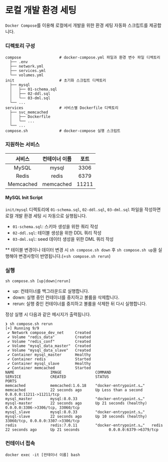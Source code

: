 # 로컬 개발 환경 세팅

`Docker Compose`를 이용해 로컬에서 개발을 위한 환경 세팅 자동화 스크립트를 제공합니다.

### 디렉토리 구성

```
compose                 # docker-compose.yml 파일과 환경 변수 파일 디렉토리
  ├── .env
  ├── network.yml
  ├── services.yml
  └── volumes.yml
init                    # 초기화 스크립트 디렉토리
  ├── mysql
  │   ├── 01-schema.sql
  │   ├── 02-ddl.sql
  │   └── 03-dml.sql
  └── ...
services                # 서비스별 Dockerfile 디렉토리
  ├── svc_memcached
  │   ├── Dockerfile
  │   └── ...
  └── ...
compose.sh              # docker-compose 실행 스크립트
```

### 지원하는 서비스

|    서비스    |  컨테이너 이름  |  포트   |
|:---------:|:---------:|:-----:|
|   MySQL   |   mysql   | 3306  |
|   Redis   |   redis   | 6379  |
| Memcached | memcached | 11211 |

#### MySQL Init Script

`init/mysql` 디렉토리에 `01-schema.sql`, `02-ddl.sql`, `03-dml.sql` 파일을 작성하면 로컬 개발 환경 세팅 시 자동으로 실행됩니다.

- `01-schema.sql`: 스키마 생성을 위한 쿼리 작성
- `02-ddl.sql`: 테이블 생성을 위한 DDL 쿼리 작성
- `03-dml.sql`: seed 데이터 생성을 위한 DML 쿼리 작성

** 테이블 변경이나 데이터 변경 시 `sh compose.sh down` 후 `sh compose.sh up`을 실행해야 변경사항이 반영됩니다.(=`sh compose.sh rerun`)

### 실행

```shell
sh compose.sh [up|down|rerun]
```

- up: 컨테이너를 백그라운드로 실행합니다.
- down: 실행 중인 컨테이너를 중지하고 볼륨을 삭제합니다.
- rerun: 실행 중인 컨테이너를 중지하고 볼륨을 삭제한 뒤 다시 실행합니다.

정상 실행 시 다음과 같은 메시지가 출력됩니다.

```
❯ sh compose.sh rerun
[+] Running 9/9
 ✔ Network compose_dev_net     Created 
 ✔ Volume "redis_data"         Created 
 ✔ Volume "redis_conf"         Created 
 ✔ Volume "mysql_data_master"  Created 
 ✔ Volume "mysql_data_slave"   Created 
 ✔ Container mysql_master      Healthy 
 ✔ Container redis             Started 
 ✔ Container mysql_slave       Healthy 
 ✔ Container memcached         Started 
NAME                IMAGE               COMMAND                  SERVICE             CREATED             STATUS                    PORTS
memcached           memcached:1.6.18    "docker-entrypoint.s…"   memcached           22 seconds ago      Up Less than a second     0.0.0.0:11211->11211/tcp
mysql_master        mysql:8.0.33        "docker-entrypoint.s…"   mysql-master        22 seconds ago      Up 21 seconds (healthy)   0.0.0.0:3306->3306/tcp, 33060/tcp
mysql_slave         mysql:8.0.33        "docker-entrypoint.s…"   mysql-slave         22 seconds ago      Up 10 seconds (healthy)   33060/tcp, 0.0.0.0:3307->3306/tcp
redis               redis:7.0.11        "docker-entrypoint.s…"   redis               22 seconds ago      Up 21 seconds             0.0.0.0:6379->6379/tcp
```

### 컨테이너 접속

```shell
docker exec -it [컨테이너 이름] bash
```